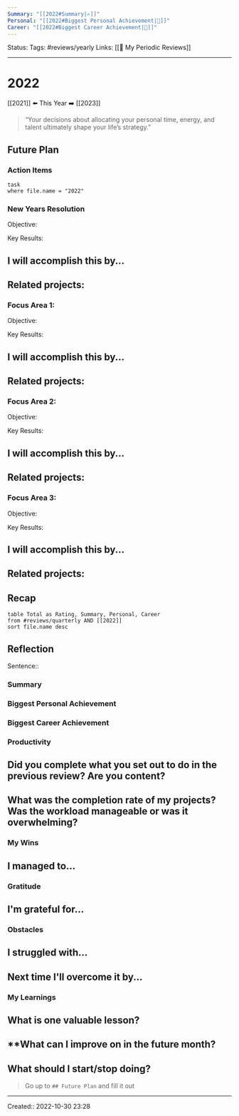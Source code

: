 ```yaml
---
Summary: "[[2022#Summary|✍️]]"
Personal: "[[2022#Biggest Personal Achievement|🙌]]"
Career: "[[2022#Biggest Career Achievement|💼]]"
---
```

Status:
Tags: #reviews/yearly
Links: [[📆 My Periodic Reviews]]
___
# 2022
 [[2021]] ⬅️ This Year ➡️  [[2023]] 

> “Your decisions about allocating your personal time, energy, and talent ultimately shape your life’s strategy.”
## Future Plan
### Action Items
```dataview
task
where file.name = "2022"
```

### New Years Resolution
Objective:

Key Results:

I will accomplish this by...
- 

Related projects:
- 

### Focus Area 1:
Objective:

Key Results:

I will accomplish this by...
- 

Related projects:
- 
### Focus Area 2:
Objective:

Key Results:

I will accomplish this by...
- 

Related projects:
- 
### Focus Area 3:
Objective:

Key Results:

I will accomplish this by...
- 

Related projects:
- 
## Recap
```dataview
table Total as Rating, Summary, Personal, Career
from #reviews/quarterly AND [[2022]]
sort file.name desc
```
## Reflection
Sentence:: 

### Summary

### Biggest Personal Achievement

### Biggest Career Achievement

### Productivity
**Did you complete what you set out to do in the previous review? Are you content?**
- 

**What was the completion rate of my projects? Was the workload manageable or was it overwhelming?**
- 
### My Wins
I managed to...
- 
### Gratitude
I'm grateful for...
- 
### Obstacles
I struggled with...
- 

Next time I'll overcome it by...
- 
### My Learnings
**What is one valuable lesson?**
- 

**What can I improve on in the future month?
- 

**What should I start/stop doing?**
- 

  > Go up to `## Future Plan` and fill it out
___
Created:: 2022-10-30 23:28
